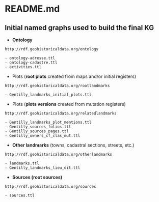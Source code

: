 # README.md

## Initial named graphs used to build the final KG

* **Ontology**
```sparql
http://rdf.geohistoricaldata.org/ontology
```

    - ontology-adresse.ttl
    - ontology-cadastre.ttl
    - activities.ttl

* Plots (**root plots** created from maps and/or initial registers)
```sparql
http://rdf.geohistoricaldata.org/rootlandmarks
``` 
    - Gentilly_landmarks_initial_plots.ttl

* Plots (**plots versions** created from mutation registers)
```sparql
http://rdf.geohistoricaldata.org/relatedlandmarks
``` 
    - Gentilly_landmarks_plot_mentions.ttl
    - Gentilly_sources_folios.ttl
    - Gentilly_sources_pages.ttl
    - Gentilly_owners_cf_clas_mut.ttl

* **Other landmarks** (towns, cadastral sections, streets, etc.)
```sparql
http://rdf.geohistoricaldata.org/otherlandmarks
``` 
    - landmarks.ttl
    - Gentilly_landmarks_lieu_dit.ttl

* **Sources (root sources)**
```sparql
http://rdf.geohistoricaldata.org/sources
``` 
    - sources.ttl